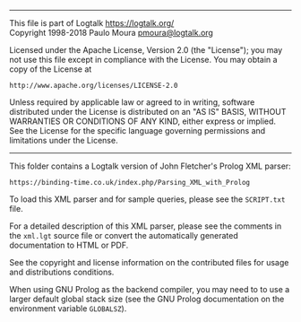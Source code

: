 ________________________________________________________________________

This file is part of Logtalk <https://logtalk.org/>  
Copyright 1998-2018 Paulo Moura <pmoura@logtalk.org>

Licensed under the Apache License, Version 2.0 (the "License");
you may not use this file except in compliance with the License.
You may obtain a copy of the License at

    http://www.apache.org/licenses/LICENSE-2.0

Unless required by applicable law or agreed to in writing, software
distributed under the License is distributed on an "AS IS" BASIS,
WITHOUT WARRANTIES OR CONDITIONS OF ANY KIND, either express or implied.
See the License for the specific language governing permissions and
limitations under the License.
________________________________________________________________________


This folder contains a Logtalk version of John Fletcher's Prolog XML 
parser:

	https://binding-time.co.uk/index.php/Parsing_XML_with_Prolog

To load this XML parser and for sample queries, please see the `SCRIPT.txt` 
file.

For a detailed description of this XML parser, please see the comments 
in the `xml.lgt` source file or convert the automatically generated 
documentation to HTML or PDF.

See the copyright and license information on the contributed files for 
usage and distributions conditions.

When using GNU Prolog as the backend compiler, you may need to to use a
larger default global stack size (see the GNU Prolog documentation on the
environment variable `GLOBALSZ`).
